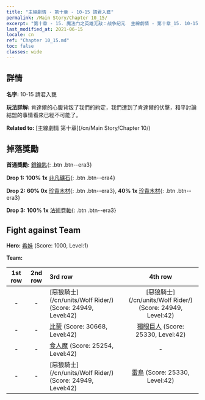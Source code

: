 ```yaml
---
title: "主線劇情 - 第十章 - 10-15 請君入甕"
permalink: /Main Story/Chapter 10_15/
excerpt: "第十章 - 15. 魔法门之英雄无敌：战争纪元  主線劇情 - 第十章_15. 10-15 請君入甕"
last_modified_at: 2021-06-15
locale: cn
ref: "Chapter 10_15.md"
toc: false
classes: wide
---
```


## 詳情

 **名字:** 10-15 請君入甕

 **玩法詳解:** 肯達爾的心腹背叛了我們的約定，我們遭到了肯達爾的伏擊，和平討論結盟的事情看來已經不可能了。

 **Related to:** [主線劇情 第十章](/cn/Main Story/Chapter 10/)

## 掉落獎勵

 **首通獎勵:** [銀鑰匙](/cn/Items/con_693/){: .btn .btn--era3}

 **Drop 1:** **100% 1x** [非凡礦石](/cn/Items/mat_33/){: .btn .btn--era4}

 **Drop 2:** **60% 0x** [珍貴木材](/cn/Items/mat_27/){: .btn .btn--era3}, **40% 1x** [珍貴木材](/cn/Items/mat_27/){: .btn .btn--era3}

 **Drop 3:** **100% 1x** [法術卷軸](/cn/Items/con_694/){: .btn .btn--era3}


## Fight against Team
 **Hero:** [希娃](/cn/heroes/Shiva/) (Score: 1000, Level:1)

 **Team:**


  | 1st row | 2nd row | 3rd row | 4th row |
  |:----:|:----:|:----|:----:|
  | - | - | [惡狼騎士](/cn/units/Wolf Rider/) (Score: 24949, Level:42)  | [惡狼騎士](/cn/units/Wolf Rider/) (Score: 24949, Level:42)  |
  | - | - | [比蒙](/cn/units/Behemoth/) (Score: 30668, Level:42)  | [獨眼巨人](/cn/units/Cyclops/) (Score: 25330, Level:42)  |
  | - | - | [食人魔](/cn/units/Ogre/) (Score: 25254, Level:42)  | - |
  | - | - | [惡狼騎士](/cn/units/Wolf Rider/) (Score: 24949, Level:42)  | [雷鳥](/cn/units/Roc/) (Score: 25330, Level:42)  |


